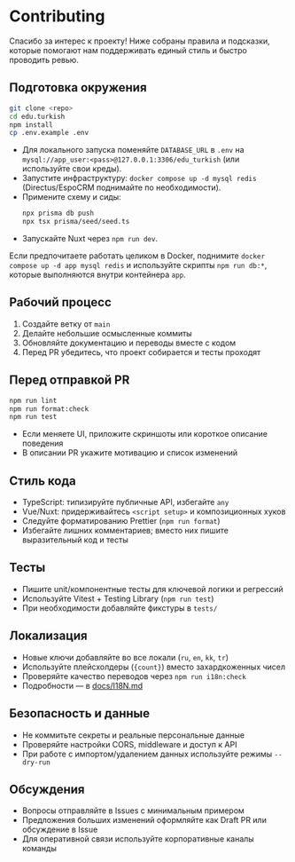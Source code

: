 # Contributing

Спасибо за интерес к проекту! Ниже собраны правила и подсказки, которые помогают нам поддерживать единый стиль и быстро проводить ревью.

## Подготовка окружения

```bash
git clone <repo>
cd edu.turkish
npm install
cp .env.example .env
```

- Для локального запуска поменяйте `DATABASE_URL` в `.env` на `mysql://app_user:<pass>@127.0.0.1:3306/edu_turkish` (или используйте свои креды).
- Запустите инфраструктуру: `docker compose up -d mysql redis` (Directus/EspoCRM поднимайте по необходимости).
- Примените схему и сиды:
  ```bash
  npx prisma db push
  npx tsx prisma/seed/seed.ts
  ```
- Запускайте Nuxt через `npm run dev`.

Если предпочитаете работать целиком в Docker, поднимите `docker compose up -d app mysql redis` и используйте скрипты `npm run db:*`, которые выполняются внутри контейнера `app`.

## Рабочий процесс

1. Создайте ветку от `main`
2. Делайте небольшие осмысленные коммиты
3. Обновляйте документацию и переводы вместе с кодом
4. Перед PR убедитесь, что проект собирается и тесты проходят

## Перед отправкой PR

```bash
npm run lint
npm run format:check
npm run test
```

- Если меняете UI, приложите скриншоты или короткое описание поведения
- В описании PR укажите мотивацию и список изменений

## Стиль кода

- TypeScript: типизируйте публичные API, избегайте `any`
- Vue/Nuxt: придерживайтесь `<script setup>` и композиционных хуков
- Следуйте форматированию Prettier (`npm run format`)
- Избегайте лишних комментариев; вместо них пишите выразительный код и тесты

## Тесты

- Пишите unit/компонентные тесты для ключевой логики и регрессий
- Используйте Vitest + Testing Library (`npm run test`)
- При необходимости добавляйте фикстуры в `tests/`

## Локализация

- Новые ключи добавляйте во все локали (`ru`, `en`, `kk`, `tr`)
- Используйте плейсхолдеры (`{count}`) вместо захардкоженных чисел
- Проверяйте качество переводов через `npm run i18n:check`
- Подробности — в [docs/I18N.md](./I18N.md)

## Безопасность и данные

- Не коммитьте секреты и реальные персональные данные
- Проверяйте настройки CORS, middleware и доступ к API
- При работе с импортом/удалением данных используйте режимы `--dry-run`

## Обсуждения

- Вопросы отправляйте в Issues c минимальным примером
- Предложения больших изменений оформляйте как Draft PR или обсуждение в Issue
- Для оперативной связи используйте корпоративные каналы команды
